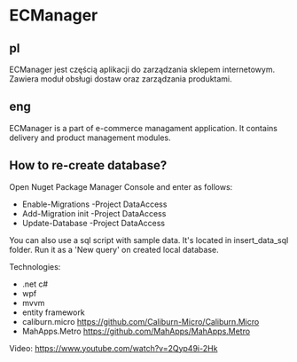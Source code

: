 ECManager
===========

pl
----
ECManager jest częścią aplikacji do zarządzania sklepem internetowym.
Zawiera moduł obsługi dostaw oraz zarządzania produktami.

eng
----
ECManager is a part of e-commerce managament application. 
It contains delivery and product management modules.

How to re-create database?
---
Open Nuget Package Manager Console and enter as follows:
* Enable-Migrations -Project DataAccess
* Add-Migration init -Project DataAccess
* Update-Database -Project DataAccess

You can also use a sql script with sample data. It's located in insert_data_sql folder. Run it as a 'New query' on created local database.

Technologies:
* .net c#
* wpf
* mvvm
* entity framework
* caliburn.micro https://github.com/Caliburn-Micro/Caliburn.Micro
* MahApps.Metro https://github.com/MahApps/MahApps.Metro

Video: https://www.youtube.com/watch?v=2Qyp49i-2Hk
